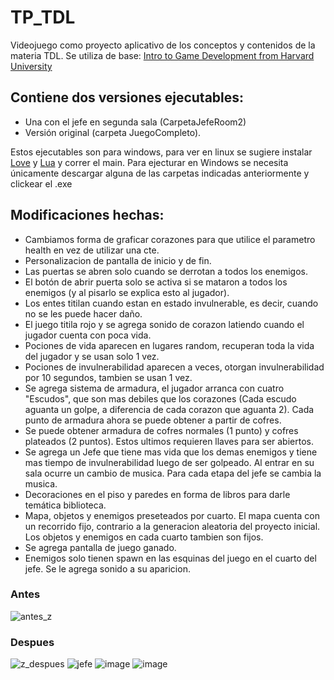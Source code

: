 # TP_TDL
Videojuego como proyecto aplicativo de los conceptos y contenidos de la materia TDL. Se utiliza de base: [Intro to Game Development from Harvard University](https://docs.cs50.net/ocw/games/assignments/5/assignment5.html)

## Contiene dos versiones ejecutables:
- Una con el jefe en segunda sala (CarpetaJefeRoom2) 
- Versión original (carpeta JuegoCompleto).

 Estos ejecutables son para windows, para ver en linux se sugiere instalar [Love](https://love2d.org/) y [Lua](https://www.lua.org/) y correr el main. Para ejecturar en Windows se necesita únicamente descargar alguna de las carpetas indicadas anteriormente y clickear el .exe


## Modificaciones hechas:

  - Cambiamos forma de graficar corazones para que utilice el parametro health en vez de utilizar una cte.
  - Personalizacion de pantalla de inicio y de fin.
  - Las puertas se abren solo cuando se derrotan a todos los enemigos.
  - El botón de abrir puerta solo se activa si se mataron a todos los enemigos (y al pisarlo se explica esto al jugador).
  - Los entes titilan cuando estan en estado invulnerable, es decir, cuando no se les puede hacer daño.
  - El juego titila rojo y se agrega sonido de corazon latiendo cuando el jugador cuenta con poca vida.
  - Pociones de vida aparecen en lugares random, recuperan toda la vida del jugador y se usan solo 1 vez.
  - Pociones de invulnerabilidad aparecen a veces, otorgan invulnerabilidad por 10 segundos, tambien se usan 1 vez.
  - Se agrega sistema de armadura, el jugador arranca con cuatro "Escudos", que son mas debiles que los corazones (Cada escudo aguanta un golpe, a diferencia de cada corazon que aguanta 2). Cada punto de armadura ahora se puede obtener a partir de cofres.
  - Se puede obtener armadura de cofres normales (1 punto) y cofres plateados (2 puntos). Estos ultimos requieren llaves para ser abiertos.
  - Se agrega un Jefe que tiene mas vida que los demas enemigos y tiene mas tiempo de invulnerabilidad luego de ser golpeado. Al entrar en su sala ocurre un cambio de musica.  Para cada etapa del jefe se cambia la musica.
  - Decoraciones en el piso y paredes en forma de libros para darle temática biblioteca.
  - Mapa, objetos y enemigos preseteados por cuarto. El mapa cuenta con un recorrido fijo, contrario a la generacion aleatoria del proyecto inicial. Los objetos y enemigos en cada cuarto tambien son fijos.
  - Se agrega pantalla de juego ganado.
  - Enemigos solo tienen spawn en las esquinas del juego en el cuarto del jefe. Se le agrega sonido a su aparicion.

  ### Antes
![antes_z](https://github.com/ppazb/TP_TDL_JuegoZeldaLike/assets/72047847/509477fa-e5ab-45fd-8709-7212ccb2e58c)

### Despues
![z_despues](https://github.com/ppazb/TP_TDL_JuegoZeldaLike/assets/72047847/ecf3d044-4312-4421-b453-6c4bbdffac8e)
![jefe](https://github.com/ppazb/TP_TDL_JuegoZeldaLike/assets/72047847/639eed10-0518-4f19-b37d-d96405f132e7)
![image](https://github.com/ppazb/TP_TDL_JuegoZeldaLike/assets/72047847/a3d60dac-179a-4940-b29d-77086a30bde1)
![image](https://github.com/ppazb/TP_TDL_JuegoZeldaLike/assets/72047847/a51666f7-9c28-4e67-9c4d-1a32797fefdb)

